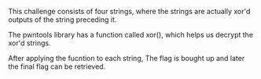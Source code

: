 This challenge consists of four strings, where the strings are actually xor'd outputs of the string preceding it. 

The pwntools library has a function called xor(), which helps us decrypt the xor'd strings.

After applying the fucntion to each string, The flag is bought up and later the final flag can be retrieved. 
